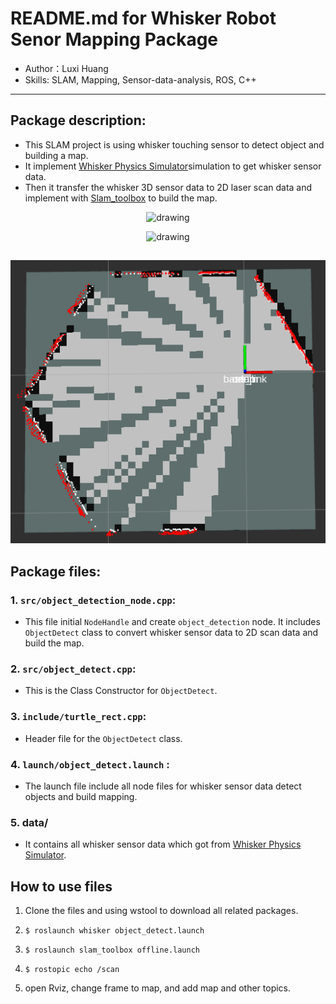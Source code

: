 # README.md for Whisker Robot Senor Mapping Package
- Author：Luxi Huang
- Skills: SLAM, Mapping, Sensor-data-analysis, ROS, C++
---

##  Package description:
* This SLAM project is using whisker touching sensor to detect object and building a map. 
* It implement [Whisker Physics Simulator](https://github.com/SeNSE-lab/whiskitphysics)simulation to get whisker sensor data.
* Then it transfer the whisker 3D sensor data to 2D laser scan data and implement with  [Slam_toolbox](https://github.com/SteveMacenski/slam_toolbox) to build the map. 
 
 <p align="middle"> <img src="https://github.com/luxi-huang/Whisker_Robot/blob/master/img/Whisker_simulator.gif?raw=true" alt="drawing" /> </p>  


 <p align="middle"> <img src="https://github.com/luxi-huang/Whisker_Robot/blob/master/img/whisker.gif?raw=true" alt="drawing" /> </p>  

## 
 <p align="middle"> <img src="https://github.com/luxi-huang/Whisker_Robot/blob/master/img/Map.png?raw=true" alt="drawing" /> </p>  

## Package files:
### 1. `src/object_detection_node.cpp`:
- This file initial `NodeHandle` and create `object_detection` node. It includes `ObjectDetect` class to convert whisker sensor data to 2D scan data and build the map. 

### 2. `src/object_detect.cpp`:
- This is the Class Constructor for `ObjectDetect`.

### 3. `include/turtle_rect.cpp`:
- Header file for the `ObjectDetect` class.

### 4. `launch/object_detect.launch` :
-  The launch file include all node files for whisker sensor data detect objects and build mapping.  

### 5. data/
- It contains all whisker sensor data which got from [Whisker Physics Simulator](https://github.com/SeNSE-lab/whiskitphysics).

## How to use files
1. Clone the files and using wstool to download all related packages.

2. ``` $ roslaunch whisker object_detect.launch ```

3. ``` $ roslaunch slam_toolbox offline.launch ``` 

3. ``` $ rostopic echo /scan ```

4. open Rviz, change frame to map, and add map and other topics.